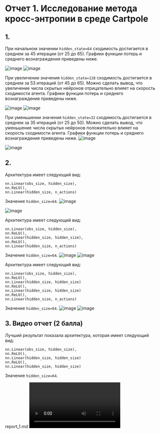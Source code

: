 
# Отчет 1. Исследование метода кросс-энтропии в среде Cartpole 

## 1.
При начальном значении `hidden_state=64` сходимость достигается в среднем за 45 итерации (от 25 до 65). 
Графики функции потерь и среднего вознаграждения приведены ниже. 


![image](https://github.com/ctghl/Deep-Reinforcement-Learning/assets/87769076/fad1a567-7c25-4726-ad07-84df4a3ef464)
![image](https://github.com/ctghl/Deep-Reinforcement-Learning/assets/87769076/a4771782-5ea7-4cbb-adb2-e03a02156f18)

При увеличении значения `hidden_state=128` сходимость достигается в среднем за 53 итераций (от 45 до 65). 
Можно сделать вывод, что увеличение числа скрытых нейронов отрицательно влияет на скорость сходимости агента. 
Графики функции потерь и среднего вознаграждения приведены ниже. 

![image](https://github.com/ctghl/Deep-Reinforcement-Learning/assets/87769076/e123f218-9fa6-484d-8bf9-065013e76985)
![image](https://github.com/ctghl/Deep-Reinforcement-Learning/assets/87769076/88378198-9d99-4884-bb62-27e277be24a3)


При уменьшении значения `hidden_state=32` сходимость достигается в среднем за 35 итераций (от 25 до 50). 
Можно сделать вывод, что уменьшение числа скрытых нейронов положительно влияет на скорость сходимости агента. 
Графики функции потерь и среднего вознаграждения приведены ниже. 
![image](https://github.com/ctghl/Deep-Reinforcement-Learning/assets/87769076/a5609887-28c4-476e-81a4-80a85c37bc34)

![image](https://github.com/ctghl/Deep-Reinforcement-Learning/assets/87769076/8237b0ef-2259-4d56-a4df-98c147398a3a)


## 2.
Архитектура имеет следующий вид: 
```
nn.Linear(obs_size, hidden_size),
nn.ReLU(),
nn.Linear(hidden_size, n_actions)
```
Значение `hidden_size=64`. 
![image](https://github.com/ctghl/Deep-Reinforcement-Learning/assets/87769076/0ac450a1-ac7b-4565-b51b-b1a5012aede9)

![image](https://github.com/ctghl/Deep-Reinforcement-Learning/assets/87769076/e5164a30-38c5-4a96-b624-cc7100d41d9c)

Архитектура имеет следующий вид: 
```
nn.Linear(obs_size, hidden_size),
nn.ReLU(),
nn.Linear(hidden_size, hidden_size),
nn.ReLU(),
nn.Linear(hidden_size, n_actions)
```
Значение `hidden_size=64`. 
![image](https://github.com/ctghl/Deep-Reinforcement-Learning/assets/87769076/9e942588-fc5b-4e10-840b-8d9c3c02dc1d)
![image](https://github.com/ctghl/Deep-Reinforcement-Learning/assets/87769076/3a0e2d7c-4448-49dd-9cb0-6ec8d3b4eda1)


Архитектура имеет следующий вид: 
```
nn.Linear(obs_size, hidden_size),
nn.ReLU(),
nn.Linear(hidden_size, hidden_size)
nn.ReLU(),
nn.Linear(hidden_size, hidden_size)
nn.ReLU(),
nn.Linear(hidden_size, n_actions)
```
Значение `hidden_size=64`. 
![image](https://github.com/ctghl/Deep-Reinforcement-Learning/assets/87769076/8497737c-a199-47db-a424-58f378ee4482)
![image](https://github.com/ctghl/Deep-Reinforcement-Learning/assets/87769076/5b0b7e69-8cf2-443c-a3bb-0797e20080ae)


## 3. Видео отчет (2 балла)
Лучший результат показала архитектура, которая имеет следующий вид: 
```
nn.Linear(obs_size, hidden_size),
nn.ReLU(),
nn.Linear(hidden_size, hidden_size)
nn.ReLU(),
nn.Linear(hidden_size, hidden_size)
```
Значение `hidden_size=64`. 

report_1.md
![video](https://github.com/ctghl/Deep-Reinforcement-Learning/blob/main/video/rl-video-episode-0.mp4)

